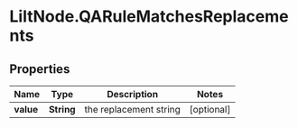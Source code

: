 # LiltNode.QARuleMatchesReplacements

## Properties

Name | Type | Description | Notes
------------ | ------------- | ------------- | -------------
**value** | **String** | the replacement string | [optional] 


